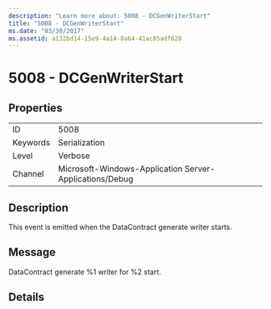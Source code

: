 ```yaml
---
description: "Learn more about: 5008 - DCGenWriterStart"
title: "5008 - DCGenWriterStart"
ms.date: "03/30/2017"
ms.assetid: a132bd14-15e9-4a14-8a64-41ac85adf620
---
```

# 5008 - DCGenWriterStart

## Properties  
  
|||  
|-|-|  
|ID|5008|  
|Keywords|Serialization|  
|Level|Verbose|  
|Channel|Microsoft-Windows-Application Server-Applications/Debug|  
  
## Description  

 This event is emitted when the DataContract generate writer starts.  
  
## Message  

 DataContract generate %1 writer for %2 start.  
  
## Details
